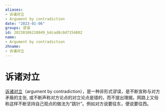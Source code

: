 ```yaml
---
aliases:
- 诉诸对立
- Argument by contradiction
date: "2023-01-06"
groups: 谬误
id: 20230106210849_bdcad8c8d7154802
name:
- Argument by contradiction
zhname:
- 诉诸对立
---
```


# 诉诸对立

[诉诸对立](https://zh.wikipedia.org/wiki/%E8%A8%B4%E8%AB%B8%E5%B0%8D%E7%AB%8B)（argument by contradiction），是一种非形式谬误，是不断宣称与对方矛盾的主张, 或不断声称对方论点的对立论点是错的，而不提出理据。网路上又俗称这样不断坚持自己观点的做法为“跳针”。例如对方说要往东，便说要往西。
